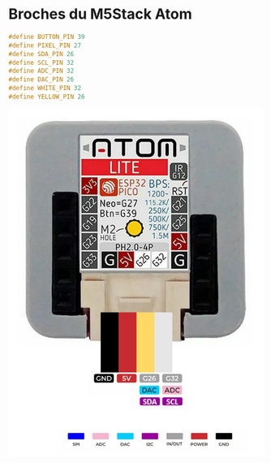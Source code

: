 # Broches du M5Stack Atom

```cpp
#define BUTTON_PIN 39
#define PIXEL_PIN 27
#define SDA_PIN 26
#define SCL_PIN 32
#define ADC_PIN 32
#define DAC_PIN 26
#define WHITE_PIN 32
#define YELLOW_PIN 26
```

![Les broches du connecteur Grove du M5Stack Atom Lite](m5stack_atom_broches.png) 
